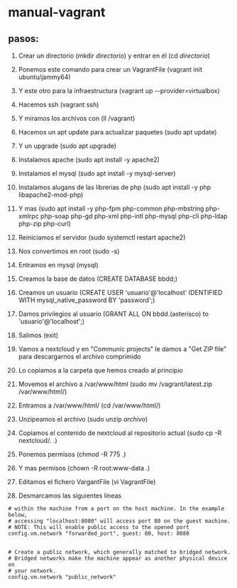 # manual-vagrant
## pasos:

1. Crear un directorio (mkdir *directorio*) y entrar en él (cd *directorio*)
2. Ponemos este comando para crear un VagrantFile (vagrant init ubuntu/jammy64)
3. Y este otro para la infraestructura (vagrant up --provider=virtualbox)
4. Hacemos ssh (vagrant ssh)
5. Y miramos los archivos con (ll /vagrant)

6. Hacemos un apt update para actualizar paquetes (sudo apt update)
7. Y un upgrade (sudo apt upgrade)
8. Instalamos apache (sudo apt install -y apache2)
9. Instalamos el mysql (sudo apt install -y mysql-server)
10. Instalamos alugans de las librerias de php (sudo apt install -y php libapache2-mod-php)
11. Y mas (sudo apt install -y php-fpm php-common php-mbstring php-xmlrpc php-soap php-gd php-xml php-intl php-mysql php-cli php-ldap php-zip php-curl)
12. Reiniciamos el servidor (sudo systemctl restart apache2)

13. Nos convertimos en root (sudo -s)
14. Entramos en mysql (mysql)
15. Creamos la base de datos (CREATE DATABASE bbdd;)
16. Creamos un usuario (CREATE USER 'usuario'@'localhost' IDENTIFIED WITH mysql_native_password BY 'password';)
17. Damos privilegios al usuario (GRANT ALL ON bbdd.(asterisco) to 'usuario'@'localhost';)
18. Salimos (exit)

19. Vamos a nextcloud y en "Communic projects" le damos a "Get ZIP file" para descargarnos el archivo comprimido
20. Lo copiamos a la carpeta que hemos creado al principio
21. Movemos el archivo a /var/www/html (sudo mv /vagrant/latest.zip /var/www/html/)
22. Entramos a /var/www/html/ (cd /var/www/html/)
23. Unzipeamos el archivo (sudo unzip *archivo*)
24. Copiamos el contenido de nextcloud al repositorio actual (sudo cp -R nextcloud/. .)
25. Ponemos permisos (chmod -R 775 .) 
26. Y mas permisos (chown -R root:www-data .)

27. Editamos el fichero VargantFile (vi VagrantFile)
28. Desmarcamos las siguientes lineas
```# Create a forwarded port mapping which allows access to a specific port
# within the machine from a port on the host machine. In the example below,
# accessing "localhost:8080" will access port 80 on the guest machine.
# NOTE: This will enable public access to the opened port
config.vm.network "forwarded_port", guest: 80, host: 8080


# Create a public network, which generally matched to bridged network.
# Bridged networks make the machine appear as another physical device on
# your network.
config.vm.network "public_network"

